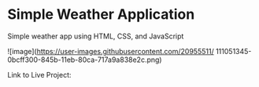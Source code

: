 # Simple Weather Application
  
   
Simple weather app using HTML, CSS, and JavaScript  
  
![image](https://user-images.githubusercontent.com/20955511/ 111051345-0bcff300-845b-11eb-80ca-717a9a838e2c.png)
  
  
Link to Live Project: 
